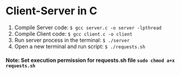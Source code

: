 # Client-Server in C

1. Compile Server code: `$ gcc server.c -o server -lpthread`
2. Compile Client code: `$ gcc client.c -o client`
3. Run server process in the terminal: `$ ./server`
4. Open a new terminal and run script: `$ ./requests.sh`

#### Note: Set execution permission for requests.sh file `sudo chmod a+x requests.sh`
